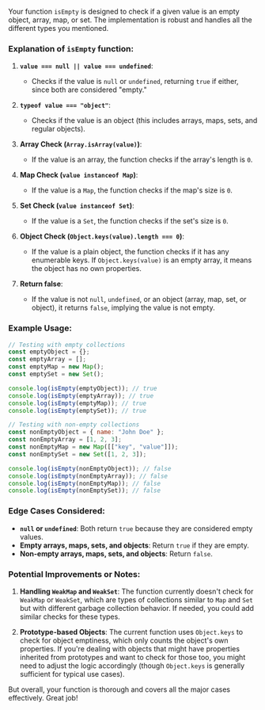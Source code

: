 Your function `isEmpty` is designed to check if a given value is an empty object, array, map, or set. The implementation is robust and handles all the different types you mentioned.

### Explanation of `isEmpty` function:

1. **`value === null || value === undefined`**:
   - Checks if the value is `null` or `undefined`, returning `true` if either, since both are considered "empty."

2. **`typeof value === "object"`**:
   - Checks if the value is an object (this includes arrays, maps, sets, and regular objects).

3. **Array Check (`Array.isArray(value)`)**:
   - If the value is an array, the function checks if the array's length is `0`.

4. **Map Check (`value instanceof Map`)**:
   - If the value is a `Map`, the function checks if the map's size is `0`.

5. **Set Check (`value instanceof Set`)**:
   - If the value is a `Set`, the function checks if the set's size is `0`.

6. **Object Check (`Object.keys(value).length === 0`)**:
   - If the value is a plain object, the function checks if it has any enumerable keys. If `Object.keys(value)` is an empty array, it means the object has no own properties.

7. **Return false**:
   - If the value is not `null`, `undefined`, or an object (array, map, set, or object), it returns `false`, implying the value is not empty.

### Example Usage:

```javascript
// Testing with empty collections
const emptyObject = {};
const emptyArray = [];
const emptyMap = new Map();
const emptySet = new Set();

console.log(isEmpty(emptyObject)); // true
console.log(isEmpty(emptyArray)); // true
console.log(isEmpty(emptyMap)); // true
console.log(isEmpty(emptySet)); // true

// Testing with non-empty collections
const nonEmptyObject = { name: "John Doe" };
const nonEmptyArray = [1, 2, 3];
const nonEmptyMap = new Map([["key", "value"]]);
const nonEmptySet = new Set([1, 2, 3]);

console.log(isEmpty(nonEmptyObject)); // false
console.log(isEmpty(nonEmptyArray)); // false
console.log(isEmpty(nonEmptyMap)); // false
console.log(isEmpty(nonEmptySet)); // false
```

### Edge Cases Considered:
- **`null` or `undefined`**: Both return `true` because they are considered empty values.
- **Empty arrays, maps, sets, and objects**: Return `true` if they are empty.
- **Non-empty arrays, maps, sets, and objects**: Return `false`.

### Potential Improvements or Notes:

1. **Handling `WeakMap` and `WeakSet`**: The function currently doesn't check for `WeakMap` or `WeakSet`, which are types of collections similar to `Map` and `Set` but with different garbage collection behavior. If needed, you could add similar checks for these types.

2. **Prototype-based Objects**: The current function uses `Object.keys` to check for object emptiness, which only counts the object's own properties. If you're dealing with objects that might have properties inherited from prototypes and want to check for those too, you might need to adjust the logic accordingly (though `Object.keys` is generally sufficient for typical use cases).

But overall, your function is thorough and covers all the major cases effectively. Great job!